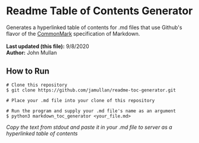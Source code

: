 # Readme Table of Contents Generator
Generates a hyperlinked table of contents for .md files that use Github's flavor of the [CommonMark](<https://commonmark.org>) specification of Markdown.<br /><br />
**Last updated (this file):** 9/8/2020<br />
**Author:** John Mullan<br />

## How to Run
```
# Clone this repository
$ git clone https://github.com/jamullan/readme-toc-generator.git

# Place your .md file into your clone of this repository

# Run the program and supply your .md file's name as an argument
$ python3 markdown_toc_generator <your_file.md>
```
*Copy the text from stdout and paste it in your .md file to server as a hyperlinked table of contents*
